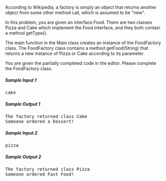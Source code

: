 According to Wikipedia, a factory is simply an object that returns another object from some other method call, which is assumed to be "new".

In this problem, you are given an interface Food. There are two classes Pizza and Cake which implement the Food interface, and they both contain a method getType().

The main function in the Main class creates an instance of the FoodFactory class. The FoodFactory class contains a method getFood(String) that returns a new instance of Pizza or Cake according to its parameter.

You are given the partially completed code in the editor. Please complete the FoodFactory class.

<h5>Sample Input 1</h5>
<pre>
cake
</pre>
<h5>Sample Output 1</h5>
<pre>
The factory returned class Cake
Someone ordered a Dessert!
</pre>
<h5>Sample Input 2</h5>
<pre>
pizza
</pre>
<h5>Sample Output 2</h5>
<pre>
The factory returned class Pizza
Someone ordered Fast Food!
</pre>
